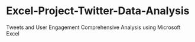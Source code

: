 # Excel-Project-Twitter-Data-Analysis
Tweets and User Engagement Comprehensive Analysis using Microsoft Excel
